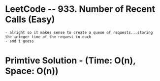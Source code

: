 # LeetCode -- 933. Number of Recent Calls (Easy)

    - alright so it makes sense to create a queue of requests...storing the integer time of the request in each
    - and i guess 





    

# Primtive Solution - (Time: O(n), Space: O(n))